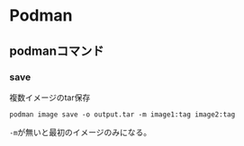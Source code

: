 # Podman

## podmanコマンド

### save

複数イメージのtar保存

```console
podman image save -o output.tar -m image1:tag image2:tag
```

`-m`が無いと最初のイメージのみになる。
